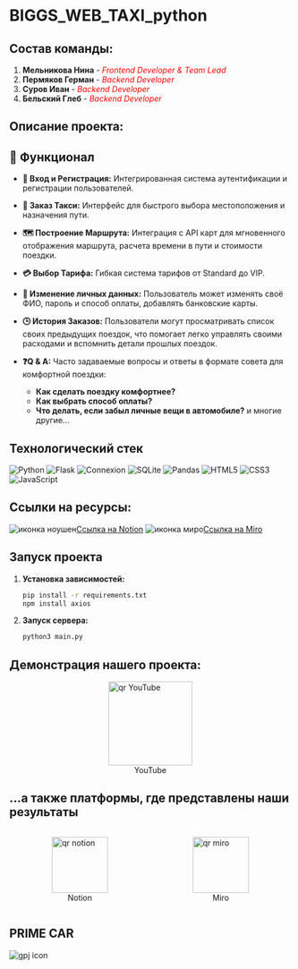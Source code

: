 # BIGGS_WEB_TAXI_python

## Состав команды:
1. **Мельникова Нина** - <span style="color:red">*Frontend Developer & Team Lead*</span>
2. **Пермяков Герман** - <span style="color:red">*Backend Developer*</span>
3. **Суров Иван** - <span style="color:red">*Backend Developer*</span>
4. **Бельский Глеб** - <span style="color:red">*Backend Developer*</span>

## Описание проекта:
  
## 🚀 Функционал

- **🔑 Вход и Регистрация:**
  Интегрированная система аутентификации и регистрации пользователей.

- **🚕 Заказ Такси:**
  Интерфейс для быстрого выбора местоположения и назначения пути.

- **🗺️ Построение Маршрута:**
  Интеграция с API карт для мгновенного отображения маршрута, расчета времени в пути и стоимости поездки.

- **💳 Выбор Тарифа:**
  Гибкая система тарифов от Standard до VIP.

- **👤 Изменение личных данных:**
  Пользователь может изменять своё ФИО, пароль и способ оплаты, добавлять банковские карты.

- **🕒 История Заказов:**
  Пользователи могут просматривать список своих предыдущих поездок, что помогает легко управлять своими расходами и вспомнить детали прошлых поездок.

- **❓Q & A:**
  Часто задаваемые вопросы и ответы в формате совета для комфортной поездки:
  - **Как сделать поездку комфортнее?** 
  - **Как выбрать способ оплаты?**
  - **Что делать, если забыл личные вещи в автомобиле?**
      и многие другие...

## Технологический стек

![Python](https://img.shields.io/badge/Python-3776AB?style=flat-square&logo=python&logoColor=white) ![Flask](https://img.shields.io/badge/Flask-000000?style=flat-square&logo=flask&logoColor=white) ![Connexion](https://img.shields.io/badge/Connexion-4EA94B?style=flat-square&logo=swagger&logoColor=white) ![SQLite](https://img.shields.io/badge/SQLite-07405E?style=flat-square&logo=sqlite&logoColor=white) ![Pandas](https://img.shields.io/badge/Pandas-150458?style=flat-square&logo=pandas&logoColor=white) ![HTML5](https://img.shields.io/badge/HTML5-E34F26?style=flat-square&logo=html5&logoColor=white) ![CSS3](https://img.shields.io/badge/CSS3-1572B6?style=flat-square&logo=css3&logoColor=white) ![JavaScript](https://img.shields.io/badge/JavaScript-F7DF1E?style=flat-square&logo=javascript&logoColor=black)


## Ссылки на ресурсы:
![иконка ноушен](https://github.com/nimelnikova/BIGGS_WEB_TAXI_python/blob/main/static/icons/Notion-3.png?raw=true)[Ссылка на Notion](https://useful-anglerfish-a49.notion.site/9e2f1ee6bf074eaa9858bff348959143?v=2587cb1beff741818c22f4f6eb655cb3&pvs=4)
![иконка миро](https://github.com/nimelnikova/BIGGS_WEB_TAXI_python/blob/main/static/icons/miro-2.png?raw=true)[Ссылка на Miro](https://miro.com/app/board/uXjVKaRqYCQ=/)

## Запуск проекта 

1. **Установка зависимостей:** 
    ```bash
    pip install -r requirements.txt
    npm install axios
    ```
2. **Запуск сервера:** 
    ```bash
    python3 main.py
    ```

## Демонстрация нашего проекта:
<figure>
  <img src="https://github.com/nimelnikova/BIGGS_WEB_TAXI_python/blob/main/static/icons/youtube.png" alt="qr YouTube" width="150" style="display: block; margin: 0 auto;">
  <figcaption style="text-align: center;">YouTube</figcaption>
</figure>

## ...а также платформы, где представлены наши результаты
<div style="display: flex; justify-content: space-around;">
  <figure>
    <img src="https://github.com/nimelnikova/BIGGS_WEB_TAXI_python/blob/main/static/icons/notion.png" alt="qr notion" width="100">
    <figcaption style="text-align: center;">Notion</figcaption>
  </figure>
  <figure>
    <img src="https://github.com/nimelnikova/BIGGS_WEB_TAXI_python/blob/main/static/icons/miro.png" alt="qr miro" width="100">
    <figcaption style="text-align: center;">Miro</figcaption>
  </figure>
</div>

## PRIME CAR 

![gpj icon](https://github.com/nimelnikova/BIGGS_WEB_TAXI_python/blob/main/static/icons/mix.jpg)



